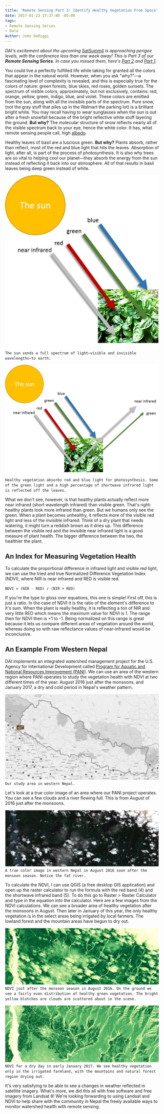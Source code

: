```yaml
---
title: 'Remote Sensing Part 3: Identify Healthy Vegetation From Space'
date: 2017-01-23 17:37:00 -05:00
tags:
- Remote Sensing Series
- Data
Author: John DeRiggi
---
```


*DAI's excitement about the upcoming [SatSummit](https://satsummit.io/) is approaching perigee levels, with the conference less than one week away! This is Part 3 of our **Remote Sensing Series**. In case you missed them, here's [Part 2](https://dai-global-digital.com/part-2-la-la-landsat-making-use-of-landsat-imagery.html) and [Part 1](https://dai-global-digital.com/remote-sensing-of-the-earth.html).*

You could live a perfectly fulfilled life while taking for granted all the colors that appear in the natural world. However, when you ask "why?"—a fascinating level of complexity is revealed, and this is especially true for the colors of nature: green forests, blue skies, red roses, golden sunsets. The spectrum of visible colors, approximately, but not exclusively, contains: red, orange, yellow, green, indigo, blue, and violet. These colors are emitted from the sun, along with all the invisible parts of the spectrum. Pure snow, (not the gray stuff that piles up in the Walmart the parking lot) is a brilliant bright white. You may recall having to wear sunglasses when the sun is out after a fresh snowfall because of the bright reflective white stuff layering the ground. **But why?** The molecular structure of snow reflects nearly all of the visible spectrum back to your eye, hence the white color. It has, what remote sensing people call, high [albedo](https://en.wikipedia.org/wiki/Albedo).
<!--more-->

Healthy leaves of basil are a luscious green. **But why?** Plants absorb, rather than reflect, most of the red and blue light that hits the leaves. Absorption of light, after all, is part of the process of photosynthesis. It is also why trees are so vital to helping cool our planet—they absorb the energy from the sun instead of reflecting it back into our atmosphere. All of that results in basil leaves being deep green instead of white.

![sunbeamingdownlight.jpg](/uploads/sunbeamingdownlight.jpg)
`The sun sends a full spectrum of light—visible and invisible wavelengths—to earth.`

![sunbeamsdownandreflects-028a2d.jpg](/uploads/sunbeamsdownandreflects-028a2d.jpg)
`Healthy vegetation absorbs red and blue light for photosynthesis. Some of the green light and a high percentage of shortwave infrared light is reflected off the leaves.`

What we don't see, however, is that healthy plants actually reflect more near infrared (short wavelength infrared) than visible green. That's right: healthy plants look more infrared than green. But we humans only see the green. When a plant becomes unhealthy, it reflects more of the visible red light and less of the invisible infrared. Think of a dry plant that needs watering, it might turn a reddish brown as it dries up. This difference between the visible red and the invisible near infrared light is a good measure of plant health. The bigger difference between the two, the healthier the plant.

## An Index for Measuring Vegetation Health

To calculate the proportional difference in infrared light and visible red light, we can use the tried and true Normalized Difference Vegetation Index (NDVI), where NIR is near infrared and RED is visible red.

`NDVI = (NIR - RED) / (NIR + RED)`

If you're the type to gloss over equations, this one is simple! First off, this is just a ratio. In the case of NDVI it is the ratio of the element's difference to it's sum. When the plant is really healthy, it is reflecting a ton of NIR and very little RED which means the maximum value for NDVI is 1. The range then for NDVI then is \+1 to -1. Being normalized on this range is great because it lets us compare different areas of vegetation around the world, whereas doing so with raw reflectance values of near-infrared would be inconclusive.

## An Example From Western Nepal

DAI implements an integrated watershed management project for the U.S. Agency for International Development called [Program for Aquatic and National Resources Improvement (PANI)](https://www.dai.com/our-work/projects/Nepal-Program-for-Aquatic-Natural-Resources-Improvement-PANI). We can use an area of the western region where PANI operates to study the vegetation health with NDVI at two different times of the year: August 2016 just after the monsoons, and January 2017, a dry and cold period in Nepal's weather pattern.

![nepalMapWithStudyArea.jpg](/uploads/nepalMapWithStudyArea.jpg)
`Our study area in western Nepal.`

Let's look at a true color image of an area where our PANI project operates. You can see a few clouds and a river flowing full. This is from August of 2016 just after the monsoons.

![true_color_August_2016.JPG](/uploads/true_color_August_2016.JPG)
`A true color image in western Nepal in August 2016 soon after the monsoon season. Notice the fat river.`

To calculate the NDVI, I can use QGIS (a free desktop GIS application) and open up the raster calculator to run the formula with the red band (4) and the shortwave infrared band (5). To do this go to Raster > Raster Calculator and type in the equation into the calculator. Here are a few images from the NDVI calculations. We can see a broader area of healthy vegetation after the monsoons in August. Then later in January of this year, the only healthy vegetation is in the select areas being irrigated by local farmers. The lowland forest and the mountain areas have begun to dry out.

![august_2016.JPG](/uploads/august_2016.JPG)
`NDVI just after the monsoon season in August 2016. On the ground we see a fairly even distribution of healthy green vegetation. The bright yellow blotches are clouds are scattered about in the scene.`

![january_2017.JPG](/uploads/january_2017.JPG)
`NDVI for a dry day in early January 2017. We see healthy vegetation only in the irrigated farmland, with the mountains and natural forest region drying out.`

It's very satisfying to be able to see a changes in weather reflected in satellite imagery. What's more, we did this all with free software and free imagery from Landsat 8! We're looking forwarding to using Landsat and NDVI to help share with the community in Nepal the freely available ways to monitor watershed health with remote sensing.